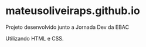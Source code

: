 # mateusoliveiraps.github.io
Projeto desenvolvido junto a Jornada Dev da EBAC

Utilizando HTML e CSS.
